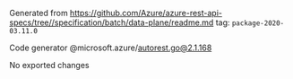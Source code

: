 Generated from https://github.com/Azure/azure-rest-api-specs/tree//specification/batch/data-plane/readme.md tag: `package-2020-03.11.0`

Code generator @microsoft.azure/autorest.go@2.1.168

No exported changes